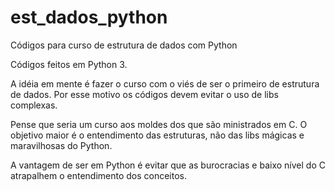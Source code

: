# est_dados_python
Códigos para curso de estrutura de dados com Python

Códigos feitos em Python 3. 

A idéia em mente é fazer o curso com o viés de ser o primeiro de estrutura de dados. 
Por esse motivo os códigos devem evitar o uso de libs complexas.

Pense que seria um curso aos moldes dos que são ministrados em C. O objetivo maior é o entendimento das estruturas, não das libs mágicas e maravilhosas do Python.

A vantagem de ser em Python é evitar que as burocracias e baixo nível do C atrapalhem o entendimento dos conceitos.
